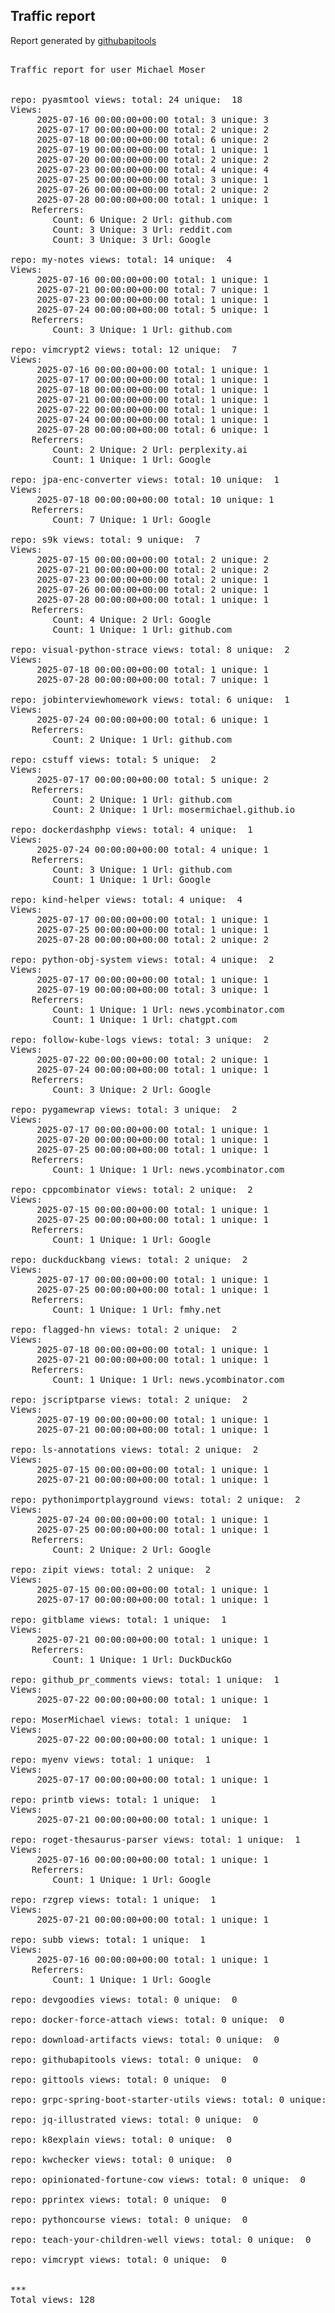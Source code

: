 <h2> Traffic report </h2>

Report generated by <a href="https://github.com/MoserMichael/githubapitools">githubapitools</a>

<pre>

Traffic report for user Michael Moser


repo: pyasmtool views: total: 24 unique:  18
Views:
	 2025-07-16 00:00:00+00:00 total: 3 unique: 3
	 2025-07-17 00:00:00+00:00 total: 2 unique: 2
	 2025-07-18 00:00:00+00:00 total: 6 unique: 2
	 2025-07-19 00:00:00+00:00 total: 1 unique: 1
	 2025-07-20 00:00:00+00:00 total: 2 unique: 2
	 2025-07-23 00:00:00+00:00 total: 4 unique: 4
	 2025-07-25 00:00:00+00:00 total: 3 unique: 1
	 2025-07-26 00:00:00+00:00 total: 2 unique: 2
	 2025-07-28 00:00:00+00:00 total: 1 unique: 1
	Referrers:
		Count: 6 Unique: 2 Url: github.com
		Count: 3 Unique: 3 Url: reddit.com
		Count: 3 Unique: 3 Url: Google

repo: my-notes views: total: 14 unique:  4
Views:
	 2025-07-16 00:00:00+00:00 total: 1 unique: 1
	 2025-07-21 00:00:00+00:00 total: 7 unique: 1
	 2025-07-23 00:00:00+00:00 total: 1 unique: 1
	 2025-07-24 00:00:00+00:00 total: 5 unique: 1
	Referrers:
		Count: 3 Unique: 1 Url: github.com

repo: vimcrypt2 views: total: 12 unique:  7
Views:
	 2025-07-16 00:00:00+00:00 total: 1 unique: 1
	 2025-07-17 00:00:00+00:00 total: 1 unique: 1
	 2025-07-18 00:00:00+00:00 total: 1 unique: 1
	 2025-07-21 00:00:00+00:00 total: 1 unique: 1
	 2025-07-22 00:00:00+00:00 total: 1 unique: 1
	 2025-07-24 00:00:00+00:00 total: 1 unique: 1
	 2025-07-28 00:00:00+00:00 total: 6 unique: 1
	Referrers:
		Count: 2 Unique: 2 Url: perplexity.ai
		Count: 1 Unique: 1 Url: Google

repo: jpa-enc-converter views: total: 10 unique:  1
Views:
	 2025-07-18 00:00:00+00:00 total: 10 unique: 1
	Referrers:
		Count: 7 Unique: 1 Url: Google

repo: s9k views: total: 9 unique:  7
Views:
	 2025-07-15 00:00:00+00:00 total: 2 unique: 2
	 2025-07-21 00:00:00+00:00 total: 2 unique: 2
	 2025-07-23 00:00:00+00:00 total: 2 unique: 1
	 2025-07-26 00:00:00+00:00 total: 2 unique: 1
	 2025-07-28 00:00:00+00:00 total: 1 unique: 1
	Referrers:
		Count: 4 Unique: 2 Url: Google
		Count: 1 Unique: 1 Url: github.com

repo: visual-python-strace views: total: 8 unique:  2
Views:
	 2025-07-18 00:00:00+00:00 total: 1 unique: 1
	 2025-07-28 00:00:00+00:00 total: 7 unique: 1

repo: jobinterviewhomework views: total: 6 unique:  1
Views:
	 2025-07-24 00:00:00+00:00 total: 6 unique: 1
	Referrers:
		Count: 2 Unique: 1 Url: github.com

repo: cstuff views: total: 5 unique:  2
Views:
	 2025-07-17 00:00:00+00:00 total: 5 unique: 2
	Referrers:
		Count: 2 Unique: 1 Url: github.com
		Count: 2 Unique: 1 Url: mosermichael.github.io

repo: dockerdashphp views: total: 4 unique:  1
Views:
	 2025-07-24 00:00:00+00:00 total: 4 unique: 1
	Referrers:
		Count: 3 Unique: 1 Url: github.com
		Count: 1 Unique: 1 Url: Google

repo: kind-helper views: total: 4 unique:  4
Views:
	 2025-07-17 00:00:00+00:00 total: 1 unique: 1
	 2025-07-25 00:00:00+00:00 total: 1 unique: 1
	 2025-07-28 00:00:00+00:00 total: 2 unique: 2

repo: python-obj-system views: total: 4 unique:  2
Views:
	 2025-07-17 00:00:00+00:00 total: 1 unique: 1
	 2025-07-19 00:00:00+00:00 total: 3 unique: 1
	Referrers:
		Count: 1 Unique: 1 Url: news.ycombinator.com
		Count: 1 Unique: 1 Url: chatgpt.com

repo: follow-kube-logs views: total: 3 unique:  2
Views:
	 2025-07-22 00:00:00+00:00 total: 2 unique: 1
	 2025-07-24 00:00:00+00:00 total: 1 unique: 1
	Referrers:
		Count: 3 Unique: 2 Url: Google

repo: pygamewrap views: total: 3 unique:  2
Views:
	 2025-07-17 00:00:00+00:00 total: 1 unique: 1
	 2025-07-20 00:00:00+00:00 total: 1 unique: 1
	 2025-07-25 00:00:00+00:00 total: 1 unique: 1
	Referrers:
		Count: 1 Unique: 1 Url: news.ycombinator.com

repo: cppcombinator views: total: 2 unique:  2
Views:
	 2025-07-15 00:00:00+00:00 total: 1 unique: 1
	 2025-07-25 00:00:00+00:00 total: 1 unique: 1
	Referrers:
		Count: 1 Unique: 1 Url: Google

repo: duckduckbang views: total: 2 unique:  2
Views:
	 2025-07-17 00:00:00+00:00 total: 1 unique: 1
	 2025-07-25 00:00:00+00:00 total: 1 unique: 1
	Referrers:
		Count: 1 Unique: 1 Url: fmhy.net

repo: flagged-hn views: total: 2 unique:  2
Views:
	 2025-07-18 00:00:00+00:00 total: 1 unique: 1
	 2025-07-21 00:00:00+00:00 total: 1 unique: 1
	Referrers:
		Count: 1 Unique: 1 Url: news.ycombinator.com

repo: jscriptparse views: total: 2 unique:  2
Views:
	 2025-07-19 00:00:00+00:00 total: 1 unique: 1
	 2025-07-21 00:00:00+00:00 total: 1 unique: 1

repo: ls-annotations views: total: 2 unique:  2
Views:
	 2025-07-15 00:00:00+00:00 total: 1 unique: 1
	 2025-07-21 00:00:00+00:00 total: 1 unique: 1

repo: pythonimportplayground views: total: 2 unique:  2
Views:
	 2025-07-24 00:00:00+00:00 total: 1 unique: 1
	 2025-07-25 00:00:00+00:00 total: 1 unique: 1
	Referrers:
		Count: 2 Unique: 2 Url: Google

repo: zipit views: total: 2 unique:  2
Views:
	 2025-07-15 00:00:00+00:00 total: 1 unique: 1
	 2025-07-17 00:00:00+00:00 total: 1 unique: 1

repo: gitblame views: total: 1 unique:  1
Views:
	 2025-07-21 00:00:00+00:00 total: 1 unique: 1
	Referrers:
		Count: 1 Unique: 1 Url: DuckDuckGo

repo: github_pr_comments views: total: 1 unique:  1
Views:
	 2025-07-22 00:00:00+00:00 total: 1 unique: 1

repo: MoserMichael views: total: 1 unique:  1
Views:
	 2025-07-22 00:00:00+00:00 total: 1 unique: 1

repo: myenv views: total: 1 unique:  1
Views:
	 2025-07-17 00:00:00+00:00 total: 1 unique: 1

repo: printb views: total: 1 unique:  1
Views:
	 2025-07-21 00:00:00+00:00 total: 1 unique: 1

repo: roget-thesaurus-parser views: total: 1 unique:  1
Views:
	 2025-07-16 00:00:00+00:00 total: 1 unique: 1
	Referrers:
		Count: 1 Unique: 1 Url: Google

repo: rzgrep views: total: 1 unique:  1
Views:
	 2025-07-21 00:00:00+00:00 total: 1 unique: 1

repo: subb views: total: 1 unique:  1
Views:
	 2025-07-16 00:00:00+00:00 total: 1 unique: 1
	Referrers:
		Count: 1 Unique: 1 Url: Google

repo: devgoodies views: total: 0 unique:  0

repo: docker-force-attach views: total: 0 unique:  0

repo: download-artifacts views: total: 0 unique:  0

repo: githubapitools views: total: 0 unique:  0

repo: gittools views: total: 0 unique:  0

repo: grpc-spring-boot-starter-utils views: total: 0 unique:  0

repo: jq-illustrated views: total: 0 unique:  0

repo: k8explain views: total: 0 unique:  0

repo: kwchecker views: total: 0 unique:  0

repo: opinionated-fortune-cow views: total: 0 unique:  0

repo: pprintex views: total: 0 unique:  0

repo: pythoncourse views: total: 0 unique:  0

repo: teach-your-children-well views: total: 0 unique:  0

repo: vimcrypt views: total: 0 unique:  0


***
Total views: 128

